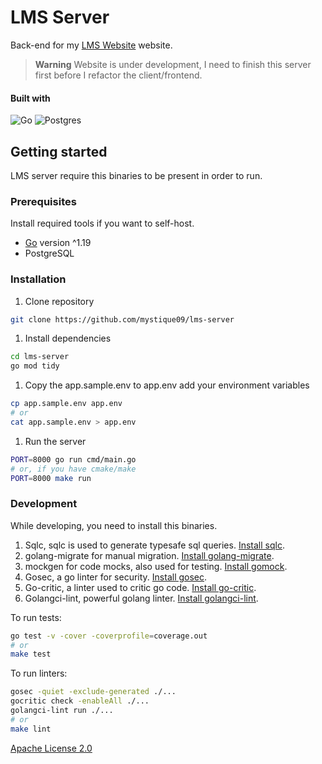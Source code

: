 # LMS Server
Back-end for my [LMS Website](https://class-management.vercel.app)  website. 

> **Warning**
> Website is under development, I need to finish this server first before I refactor the client/frontend.

#### Built with
![Go](https://img.shields.io/badge/go-%2300ADD8.svg?style=for-the-badge&logo=go&logoColor=white) ![Postgres](https://img.shields.io/badge/postgres-%23316192.svg?style=for-the-badge&logo=postgresql&logoColor=white)

## Getting started
LMS server require this binaries to be present in order to run.

### Prerequisites
Install required tools if you want to self-host.
- [Go](https://go.dev/dl) version ^1.19
- PostgreSQL

### Installation
1. Clone repository
```bash
git clone https://github.com/mystique09/lms-server
```
1. Install dependencies
```bash
cd lms-server
go mod tidy
```
1. Copy the app.sample.env to app.env add your environment variables
```bash
cp app.sample.env app.env
# or
cat app.sample.env > app.env
```
1. Run the server
```bash
PORT=8000 go run cmd/main.go
# or, if you have cmake/make
PORT=8000 make run
```

### Development
While developing, you need to install this binaries.
1. Sqlc, sqlc is used to generate typesafe sql queries. [Install sqlc](https://docs.sqlc.dev/en/latest/overview/install.html).
1. golang-migrate for manual migration. [Install golang-migrate](https://github.com/golang-migrate/migrate/tree/master/cmd/migrate).
1. mockgen for code mocks, also used for testing. [Install gomock](https://github.com/golang-migrate/migrate/tree/master/cmd/migrate).
1. Gosec, a go linter for security. [Install gosec](https://github.com/securego/gosec#go-116).
1. Go-critic, a linter used to critic go code. [Install go-critic](https://github.com/go-critic/go-critic#installation).
1. Golangci-lint, powerful golang linter. [Install golangci-lint](https://golangci-lint.run/usage/install/).

To run tests:
```bash
go test -v -cover -coverprofile=coverage.out
# or
make test
```
To run linters:
```bash
gosec -quiet -exclude-generated ./...
gocritic check -enableAll ./...
golangci-lint run ./...
# or
make lint
```

[Apache License 2.0](./LICENSE)